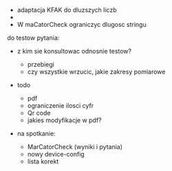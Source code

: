- adaptacja KFAK do dluzszych liczb
- 
- W maCatorCheck ograniczyc dlugosc stringu


do testow pytania:
- z kim sie konsultowac odnosnie testow?
	- przebiegi
	- czy wszystkie wrzucic, jakie zakresy pomiarowe
- todo
	- pdf
	- ograniczenie ilosci cyfr
	- Qr code
	- jakies modyfikacje w pdf?

- na spotkanie:
	- MarCatorCheck (wyniki i pytania)
	- nowy device-config
	- lista korekt